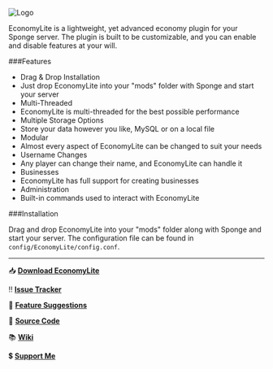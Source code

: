 ![Logo](http://i.imgur.com/MsuOo9w.png)

EconomyLite is a lightweight, yet advanced economy plugin for your Sponge server. The plugin is built to be customizable, and you can enable and disable features at your will.

###Features

- Drag & Drop Installation
 - Just drop EconomyLite into your "mods" folder with Sponge and start your server
- Multi-Threaded
 - EconomyLite is multi-threaded for the best possible performance
- Multiple Storage Options
 - Store your data however you like, MySQL or on a local file
- Modular
 - Almost every aspect of EconomyLite can be changed to suit your needs
- Username Changes
 - Any player can change their name, and EconomyLite can handle it
- Businesses
 - EconomyLite has full support for creating businesses
- Administration
 - Built-in commands used to interact with EconomyLite

###Installation

Drag and drop EconomyLite into your "mods" folder along with Sponge and start your server. The configuration file can be found in `config/EconomyLite/config.conf`.

---

:inbox_tray: [**Download EconomyLite**][1]

:bangbang: [**Issue Tracker**][2]

:memo: [**Feature Suggestions**][3]

:wrench: [**Source Code**][4]

:books: [**Wiki**][5]

:heavy_dollar_sign: [**Support Me**][6]

[1]: https://github.com/Flibio/EconomyLite/releases
[2]: https://github.com/Flibio/EconomyLite/issues
[3]: https://github.com/Flibio/EconomyLite/issues
[4]: https://github.com/Flibio/EconomyLite
[5]: http://flibio.net/economylite/wiki
[6]: http://flibio.weebly.com/support-me.html